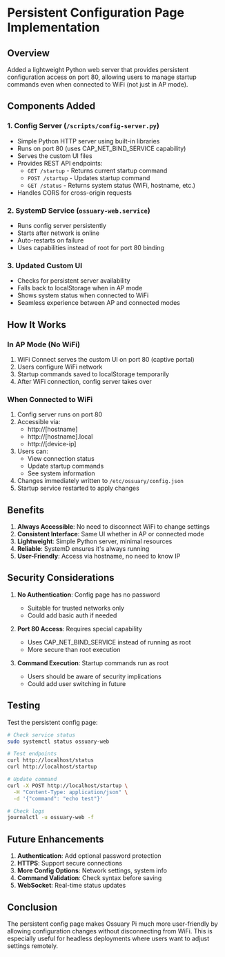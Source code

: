 # Persistent Configuration Page Implementation

## Overview
Added a lightweight Python web server that provides persistent configuration access on port 80, allowing users to manage startup commands even when connected to WiFi (not just in AP mode).

## Components Added

### 1. Config Server (`/scripts/config-server.py`)
- Simple Python HTTP server using built-in libraries
- Runs on port 80 (uses CAP_NET_BIND_SERVICE capability)
- Serves the custom UI files
- Provides REST API endpoints:
  - `GET /startup` - Returns current startup command
  - `POST /startup` - Updates startup command
  - `GET /status` - Returns system status (WiFi, hostname, etc.)
- Handles CORS for cross-origin requests

### 2. SystemD Service (`ossuary-web.service`)
- Runs config server persistently
- Starts after network is online
- Auto-restarts on failure
- Uses capabilities instead of root for port 80 binding

### 3. Updated Custom UI
- Checks for persistent server availability
- Falls back to localStorage when in AP mode
- Shows system status when connected to WiFi
- Seamless experience between AP and connected modes

## How It Works

### In AP Mode (No WiFi)
1. WiFi Connect serves the custom UI on port 80 (captive portal)
2. Users configure WiFi network
3. Startup commands saved to localStorage temporarily
4. After WiFi connection, config server takes over

### When Connected to WiFi
1. Config server runs on port 80
2. Accessible via:
   - http://[hostname]
   - http://[hostname].local
   - http://[device-ip]
3. Users can:
   - View connection status
   - Update startup commands
   - See system information
4. Changes immediately written to `/etc/ossuary/config.json`
5. Startup service restarted to apply changes

## Benefits

1. **Always Accessible**: No need to disconnect WiFi to change settings
2. **Consistent Interface**: Same UI whether in AP or connected mode
3. **Lightweight**: Simple Python server, minimal resources
4. **Reliable**: SystemD ensures it's always running
5. **User-Friendly**: Access via hostname, no need to know IP

## Security Considerations

1. **No Authentication**: Config page has no password
   - Suitable for trusted networks only
   - Could add basic auth if needed

2. **Port 80 Access**: Requires special capability
   - Uses CAP_NET_BIND_SERVICE instead of running as root
   - More secure than root execution

3. **Command Execution**: Startup commands run as root
   - Users should be aware of security implications
   - Could add user switching in future

## Testing

Test the persistent config page:

```bash
# Check service status
sudo systemctl status ossuary-web

# Test endpoints
curl http://localhost/status
curl http://localhost/startup

# Update command
curl -X POST http://localhost/startup \
  -H "Content-Type: application/json" \
  -d '{"command": "echo test"}'

# Check logs
journalctl -u ossuary-web -f
```

## Future Enhancements

1. **Authentication**: Add optional password protection
2. **HTTPS**: Support secure connections
3. **More Config Options**: Network settings, system info
4. **Command Validation**: Check syntax before saving
5. **WebSocket**: Real-time status updates

## Conclusion

The persistent config page makes Ossuary Pi much more user-friendly by allowing configuration changes without disconnecting from WiFi. This is especially useful for headless deployments where users want to adjust settings remotely.